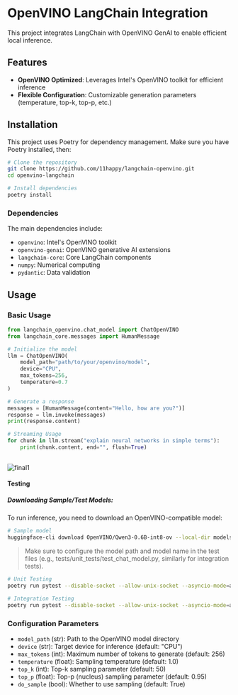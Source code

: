 # OpenVINO LangChain Integration

This project integrates LangChain with OpenVINO GenAI to enable efficient local inference.

## Features

- **OpenVINO Optimized**: Leverages Intel's OpenVINO toolkit for efficient inference
- **Flexible Configuration**: Customizable generation parameters (temperature, top-k, top-p, etc.)

## Installation

This project uses Poetry for dependency management. Make sure you have Poetry installed, then:

```bash
# Clone the repository
git clone https://github.com/11happy/langchain-openvino.git
cd openvino-langchain

# Install dependencies
poetry install

```

### Dependencies

The main dependencies include:
- `openvino`: Intel's OpenVINO toolkit
- `openvino-genai`: OpenVINO generative AI extensions
- `langchain-core`: Core LangChain components
- `numpy`: Numerical computing
- `pydantic`: Data validation

## Usage

### Basic Usage

```python
from langchain_openvino.chat_model import ChatOpenVINO
from langchain_core.messages import HumanMessage

# Initialize the model
llm = ChatOpenVINO(
    model_path="path/to/your/openvino/model",
    device="CPU",
    max_tokens=256,
    temperature=0.7
)

# Generate a response
messages = [HumanMessage(content="Hello, how are you?")]
response = llm.invoke(messages)
print(response.content)

# Streaming Usage
for chunk in llm.stream("explain neural networks in simple terms"):
    print(chunk.content, end="", flush=True)
   
```

![final1](https://github.com/user-attachments/assets/fce9ad2b-9dbf-494e-a0fc-7f135ce45ef4)

#### Testing
##### Downloading Sample/Test Models:
To run inference, you need to download an OpenVINO-compatible model:
```bash
# Sample model
huggingface-cli download OpenVINO/Qwen3-0.6B-int8-ov --local-dir models

```
> Make sure to configure the model path and model name in the test files
(e.g., tests/unit_tests/test_chat_model.py, similarly for integration tests).

```bash
# Unit Testing
poetry run pytest --disable-socket --allow-unix-socket --asyncio-mode=auto tests/unit_tests

# Integration Testing
poetry run pytest --disable-socket --allow-unix-socket --asyncio-mode=auto tests/integration_tests
```

### Configuration Parameters

- `model_path` (str): Path to the OpenVINO model directory
- `device` (str): Target device for inference (default: "CPU")
- `max_tokens` (int): Maximum number of tokens to generate (default: 256)
- `temperature` (float): Sampling temperature (default: 1.0)
- `top_k` (int): Top-k sampling parameter (default: 50)
- `top_p` (float): Top-p (nucleus) sampling parameter (default: 0.95)
- `do_sample` (bool): Whether to use sampling (default: True)

